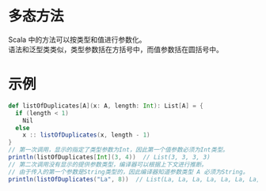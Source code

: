 # 多态方法
Scala 中的方法可以按类型和值进行参数化。  
语法和泛型类类似，类型参数括在方括号中，而值参数括在圆括号中。
# 示例
```scala
def listOfDuplicates[A](x: A, length: Int): List[A] = {
  if (length < 1)
    Nil
  else
    x :: listOfDuplicates(x, length - 1)
}
// 第一次调用，显示的指定了类型参数为Int，因此第一个值参数必须为Int类型。
println(listOfDuplicates[Int](3, 4))  // List(3, 3, 3, 3)
// 第二次调用没有显示的提供参数类型，编译器可以根据上下文进行推断。
// 由于传入的第一个参数是String类型的，因此编译器知道参数类型 A 必须为String。
println(listOfDuplicates("La", 8))  // List(La, La, La, La, La, La, La, La)
```